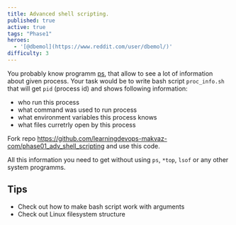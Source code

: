 ```yaml
---
title: Advanced shell scripting.
published: true
active: true
tags: "Phase1"
heroes:
  - '[@dbemol](https://www.reddit.com/user/dbemol/)'
difficulty: 3
---
```


You probably know programm [ps](https://man7.org/linux/man-pages/man1/ps.1.html), that allow to see a lot of information about given process. Your task would be to write bash script `proc_info.sh` that will get `pid` (process id) and shows following information:

<!--more-->

* who run this process
* what command was used to run process
* what environment variables this process knows
* what files curretrly open by this process

Fork repo https://github.com/learningdevops-makvaz-com/phase01_adv_shell_scripting and use this code.

All this information you need to get without using `ps`, `*top`, `lsof` or any other system programms.

## Tips

* Check out how to make bash script work with arguments
* Check out Linux filesystem structure
